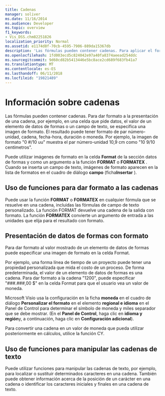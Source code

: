 ```yaml
---
title: Cadenas
manager: soliver
ms.date: 11/16/2014
ms.audience: Developer
ms.topic: overview
f1_keywords:
- Vis_DSS.chm82251826
localization_priority: Normal
ms.assetid: e1174d8f-70cb-4595-7906-889da15367db
description: 'Las fórmulas pueden contener cadenas. Para aplicar el formato de salida de cadena, como en una celda prompt, un valor de elemento de datos de formas o un campo de texto, especifique un formato de imagen. Puede tener un formato de salida como un par de número de unidad, cadena, fecha y hora, duración o moneda. Por ejemplo, el uuformats de #/ 10 de formato picture0 la unidad de número par 10,9 cm as10 9/10 centímetros.'
ms.openlocfilehash: 1fd003ecd5c824042e97a40fa8374aeead254ddc
ms.sourcegitcommit: 9d60cd82b5413446e5bc8ace2cd689f683fb41a7
ms.translationtype: MT
ms.contentlocale: es-ES
ms.lasthandoff: 06/11/2018
ms.locfileid: "19821489"
---
```

# <a name="about-strings"></a>Información sobre cadenas

Las fórmulas pueden contener cadenas. Para dar formato a la presentación de una cadena, por ejemplo, en una celda que pide datos, el valor de un elemento de datos de formas o un campo de texto, se especifica una imagen de formato. El resultado puede tener formato de par número-unidad, cadena, fecha-hora, duración o moneda. Por ejemplo, la imagen de formato "0 #/10 uu" muestra el par número-unidad 10,9 cm como "10 9/10 centímetros".
  
Puede utilizar imágenes de formato en la celda **Format** de la sección datos de formas y como un argumento a la función **FORMAT** o **FORMATEX** . Cuando se inserta un campo de texto, imágenes de formato aparecen en la lista de formatos en el cuadro de diálogo **campo** (ficha**Insertar** ). 
  
## <a name="using-functions-to-format-strings"></a>Uso de funciones para dar formato a las cadenas

Puede usar la función **FORMAT** o **FORMATEX** en cualquier fórmula que se resuelve en una cadena, incluidas las fórmulas de campo de texto personalizado. La función FORMAT devuelve una cadena de la salida con formato. La función **FORMATEX** convierte un argumento de entrada a las unidades que elija para el resultado con formato. 
  
## <a name="displaying-formatted-shape-data"></a>Presentación de datos de formas con formato

Para dar formato al valor mostrado de un elemento de datos de formas puede especificar una imagen de formato en la celda Format.
  
Por ejemplo, una forma línea de tiempo de un proyecto puede tener una propiedad personalizada que mida el costo de un proceso. De forma predeterminada, el valor de un elemento de datos de formas es una cadena. Para dar formato a la cadena "1200", puede especificar "###.###,00 $" en la celda Format para que el usuario vea un valor de moneda.
  
Microsoft Visio usa la configuración en la ficha **moneda** en el cuadro de diálogo **Personalizar el formato** en el elemento **regional e idioma** en el Panel de Control para determinar el símbolo de moneda y miles separador que se debe mostrar. (En el **Panel de Control**, haga clic en **idioma y región**y, a continuación, haga clic en **Configuración adicional**).
  
Para convertir una cadena en un valor de moneda que pueda utilizar posteriormente en cálculos, utilice la función CY.
  
## <a name="using-functions-to-manipulate-text-strings"></a>Uso de funciones para manipular las cadenas de texto

Puede utilizar funciones para manipular las cadenas de texto, por ejemplo, para localizar o sustituir determinados caracteres en una cadena. También puede obtener información acerca de la posición de un carácter en una cadena o identificar los caracteres iniciales y finales en una cadena de texto. 
  

